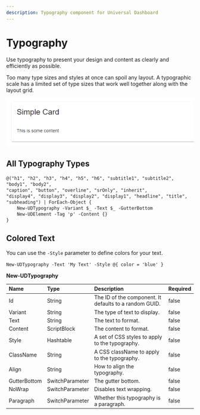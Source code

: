 ```yaml
---
description: Typography component for Universal Dashboard
---
```


# Typography

Use typography to present your design and content as clearly and efficiently as possible.

Too many type sizes and styles at once can spoil any layout. A typographic scale has a limited set of type sizes that work well together along with the layout grid.

![](../../../.gitbook/assets/image%20%2876%29.png)

## All Typography Types

```text
@("h1", "h2", "h3", "h4", "h5", "h6", "subtitle1", "subtitle2", "body1", "body2", 
"caption", "button", "overline", "srOnly", "inherit", 
"display4", "display3", "display2", "display1", "headline", "title", "subheading") | ForEach-Object {
    New-UDTypography -Variant $_ -Text $_ -GutterBottom
    New-UDElement -Tag 'p' -Content {}
}
```

## Colored Text

You can use the `-Style` parameter to define colors for your text.

```text
New-UDTypography -Text 'My Text' -Style @{ color = 'blue' }
```

**New-UDTypography**

| Name | Type | Description | Required |
| :--- | :--- | :--- | :--- |
| Id | String | The ID of the component. It defaults to a random GUID. | false |
| Variant | String | The type of text to display. | false |
| Text | String | The text to format. | false |
| Content | ScriptBlock | The content to format. | false |
| Style | Hashtable | A set of CSS styles to apply to the typography. | false |
| ClassName | String | A CSS className to apply to the typography. | false |
| Align | String | How to align the typography. | false |
| GutterBottom | SwitchParameter | The gutter bottom. | false |
| NoWrap | SwitchParameter | Disables text wrapping. | false |
| Paragraph | SwitchParameter | Whether this typography is a paragraph. | false |

